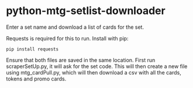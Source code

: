 # python-mtg-setlist-downloader
Enter a set name and download a list of cards for the set.

Requests is required for this to run. Install with pip:
```
pip install requests
```

Ensure that both files are saved in the same location.
First run scraperSetUp.py, it will ask for the set code.
This will then create a new file using mtg_cardPull.py, which will then download a csv with all the cards, tokens and promo cards.
